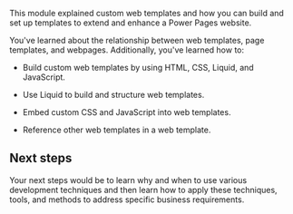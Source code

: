 This module explained custom web templates and how you can build and set up templates to extend and enhance a Power Pages website.  

You've learned about the relationship between web templates, page templates, and webpages. Additionally, you've learned how to: 

- Build custom web templates by using HTML, CSS, Liquid, and JavaScript.

- Use Liquid to build and structure web templates.

- Embed custom CSS and JavaScript into web templates.

- Reference other web templates in a web template.

## Next steps

Your next steps would be to learn why and when to use various development techniques and then learn how to apply these techniques, tools, and methods to address specific business requirements.
